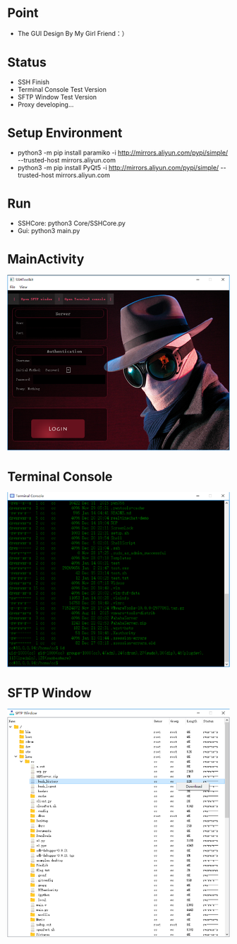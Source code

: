 # Point
* The GUI Design By My Girl Friend：）
# Status
* SSH Finish
* Terminal Console Test Version
* SFTP Window Test Version
* Proxy developing...

# Setup Environment
* python3 -m pip install paramiko -i http://mirrors.aliyun.com/pypi/simple/ --trusted-host mirrors.aliyun.com
* python3 -m pip install PyQt5 -i http://mirrors.aliyun.com/pypi/simple/ --trusted-host mirrors.aliyun.com

# Run
* SSHCore: python3 Core/SSHCore.py
* Gui: python3 main.py

# MainActivity
<img src="/res/image/MainActivity.png">

# Terminal Console
<img src="/res/image/TerminalConsole.png">

# SFTP Window
<img src="/res/image/SFTPWindow.png">
